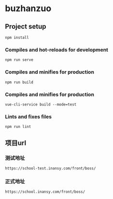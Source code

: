 # buzhanzuo

## Project setup
```
npm install  
```

### Compiles and hot-reloads for development
```
npm run serve
```

### Compiles and minifies for production
```
npm run build
```
### Compiles and minifies for production
```
vue-cli-service build --mode=test
```

### Lints and fixes files
```
npm run lint
```

## 项目url

### 测试地址

```
https://school-test.inansy.com/front/boss/

```

### 正式地址

```
https://school.inansy.com/front/boss/

```